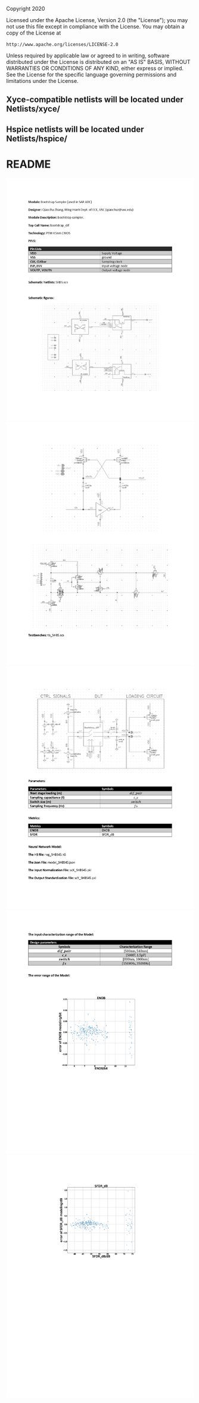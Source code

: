Copyright 2020

Licensed under the Apache License, Version 2.0 (the "License");
you may not use this file except in compliance with the License.
You may obtain a copy of the License at

    http://www.apache.org/licenses/LICENSE-2.0

Unless required by applicable law or agreed to in writing, software
distributed under the License is distributed on an "AS IS" BASIS,
WITHOUT WARRANTIES OR CONDITIONS OF ANY KIND, either express or implied.
See the License for the specific language governing permissions and
limitations under the License.

## Xyce-compatible netlists will be located under Netlists/xyce/
## Hspice netlists will be located under Netlists/hspice/

# README
<img src="Document/images/SHBS_Page_1.png">
<img src="Document/images/SHBS_Page_2.png">
<img src="Document/images/SHBS_Page_3.png">
<img src="Document/images/SHBS_Page_4.png">
<img src="Document/images/SHBS_Page_5.png">
